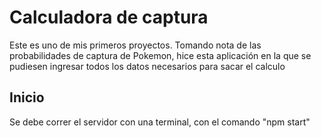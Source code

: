 # Calculadora de captura

Este es uno de mis primeros proyectos.
Tomando nota de las probabilidades de captura de Pokemon, hice esta aplicación en la que se pudiesen ingresar todos los datos necesarios para sacar el calculo

## Inicio
Se debe correr el servidor con una terminal, con el comando "npm start"
